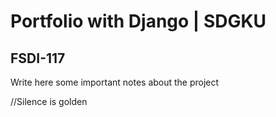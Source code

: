 # Portfolio with Django | SDGKU

## FSDI-117

Write here some important notes about the project

//Silence is golden
